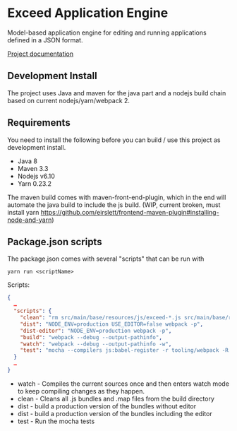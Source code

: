 # Exceed Application Engine #

Model-based application engine for editing and running applications defined in a JSON format.

[Project documentation](https://quinscape.github.io/exceed/index.html)

## Development Install

The project uses Java and maven for the java part and a nodejs build chain based on current nodejs/yarn/webpack 2.

## Requirements

You need to install the following before you can build / use this project as development install.

 * Java 8
 * Maven 3.3
 * Nodejs v6.10
 * Yarn 0.23.2
 
The maven build comes with maven-front-end-plugin, which in the end will automate the java build to include the js build. 
(WIP, current broken, must install yarn https://github.com/eirslett/frontend-maven-plugin#installing-node-and-yarn)

## Package.json scripts

The package.json comes with several "scripts" that can be run with 

```
yarn run <scriptName> 
```

Scripts:

```json
{
  …
  "scripts": {
    "clean": "rm src/main/base/resources/js/exceed-*.js src/main/base/resources/js/exceed-*.js.map",
    "dist": "NODE_ENV=production USE_EDITOR=false webpack -p",
    "dist-editor": "NODE_ENV=production webpack -p",
    "build": "webpack --debug --output-pathinfo",
    "watch": "webpack --debug --output-pathinfo -w",
    "test": "mocha --compilers js:babel-register -r tooling/webpack -R spec --recursive src/test/js"
  }
  …
}
```

 * watch - Compiles the current sources once and then enters watch mode to keep compiling changes as they happen.
 * clean - Cleans all .js bundles and .map files from the build directory
 * dist - build a production version of the bundles without editor
 * dist - build a production version of the bundles including the editor
 * test - Run the mocha tests
